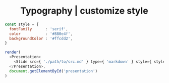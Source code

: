 <h1 style="text-align: center">Typography | customize style</h1>

```javascript
const style = {
  fontFamily      : 'serif',
  color           : '#880e4f',
  backgroundColor : '#ffcdd2',
}

render(
  <Presentation>
    <Slide src={ './path/to/src.md' } type={ 'markdown' } style={ style } />
  </Presentation>,
  document.getElementById('presentation')
)
```
